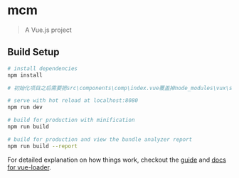 # mcm

> A Vue.js project

## Build Setup

``` bash
# install dependencies
npm install

# 初始化项目之后需要把src\components\comp\index.vue覆盖掉node_modules\vux\src\components\panel\index.vue

# serve with hot reload at localhost:8080
npm run dev

# build for production with minification
npm run build

# build for production and view the bundle analyzer report
npm run build --report
```

For detailed explanation on how things work, checkout the [guide](http://vuejs-templates.github.io/webpack/) and [docs for vue-loader](http://vuejs.github.io/vue-loader).
